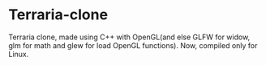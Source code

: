 # Terraria-clone
Terraria clone, made using C++ with OpenGL(and else GLFW for widow, glm for math and glew for load OpenGL functions). Now, compiled only for Linux.
